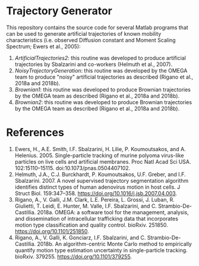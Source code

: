 # Trajectory Generator
This repository contains the source code for several Matlab programs that can be used to generate artificial trajectories of known mobility characteristics (i.e. observed Diffusion constant and Moment Scaling Spectrum; Ewers et al., 2005):

1. *ArtificialTrajectories2*: this routine was developed to produce artificial trajectories by Sbalzarini and co-workers (Helmuth et al., 2007).
2. *NoisyTrajectoryGeneration*: this routine was developed by the OMEGA team to produce "noisy" artificial trajectories as described (Rigano et al., 2018a and 2018b).
3. *Brownian1*: this routine was developed to produce Brownian trajectories by the OMEGA team as described (Rigano et al., 2018a and 2018b).
4. *Brownian2*: this routine was developed to produce Brownian trajectories by the OMEGA team as described (Rigano et al., 2018a and 2018b).

# References
1. Ewers, H., A.E. Smith, I.F. Sbalzarini, H. Lilie, P. Koumoutsakos, and A. Helenius. 2005. Single-particle tracking of murine polyoma virus-like particles on live cells and artificial membranes. Proc Natl Acad Sci USA. 102:15110–15115. doi:10.1073/pnas.0504407102.
2. Helmuth, J.A., C.J. Burckhardt, P. Koumoutsakos, U.F. Greber, and I.F. Sbalzarini. 2007. A novel supervised trajectory segmentation algorithm identifies distinct types of human adenovirus motion in host cells. J Struct Biol. 159:347–358. https://doi.org/10.1016/j.jsb.2007.04.003.
3. Rigano, A., V. Galli, J.M. Clark, L.E. Pereira, L. Grossi, J. Luban, R. Giulietti, T. Leidi, E. Hunter, M. Valle, I.F. Sbalzarini, and C. Strambio-De-Castillia. 2018a. OMEGA: a software tool for the management, analysis, and dissemination of intracellular trafficking data that incorporates motion type classification and quality control. bioRxiv. 251850. https://doi.org/10.1101/251850.
4. Rigano, A., V. Galli, K. Gonciarz, I.F. Sbalzarini, and C. Strambio-De-Castillia. 2018b. An algorithm-centric Monte Carlo method to empirically quantify motion type estimation uncertainty in single-particle tracking. bioRxiv. 379255. https://doi.org/10.1101/379255.

